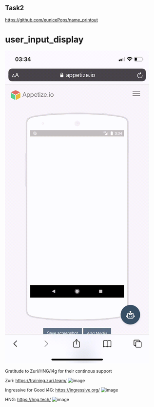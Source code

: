 
## Task2
https://github.com/eunicePops/name_printout


# user_input_display
![image](https://github.com/eunicePops/user_input_display/blob/main/images/video.GIF)


Gratitude to Zuri/HNG/i4g for their continous support

Zuri: https://training.zuri.team/
![image](https://user-images.githubusercontent.com/40694423/130002180-23bf38ee-0f28-4002-ab34-10c79799383c.png)




Ingressive for Good i4G: https://ingressive.org/
![image](https://user-images.githubusercontent.com/40694423/130002122-8b8c0130-fd32-4083-b04b-c8029f840b8e.png)







HNG: https://hng.tech/ 
![image](https://user-images.githubusercontent.com/40694423/130002046-617deec6-dd3c-44a7-bb87-752a8ea04ba2.png)
